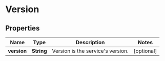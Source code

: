 
# Version

## Properties
Name | Type | Description | Notes
------------ | ------------- | ------------- | -------------
**version** | **String** | Version is the service&#39;s version. |  [optional]



